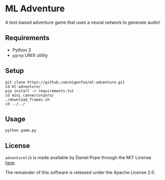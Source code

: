 # ML Adventure

A text-based adventure game that uses a neural network to generate audio!

## Requirements

- Python 3
- `pgrep` UNIX utility

## Setup

```
git clone https://github.com/eigenfoo/ml-adventure.git
cd ml-adventure/
pip install -r requirements.txt
cd mini_canne/corpora/
./download_frames.sh
cd ../../
```

## Usage

```
python game.py
```

## License

`adventurelib` is made available by Daniel Pope through the MIT License
[here](https://github.com/lordmauve/adventurelib).

The remainder of this software is released under the Apache License 2.0.

